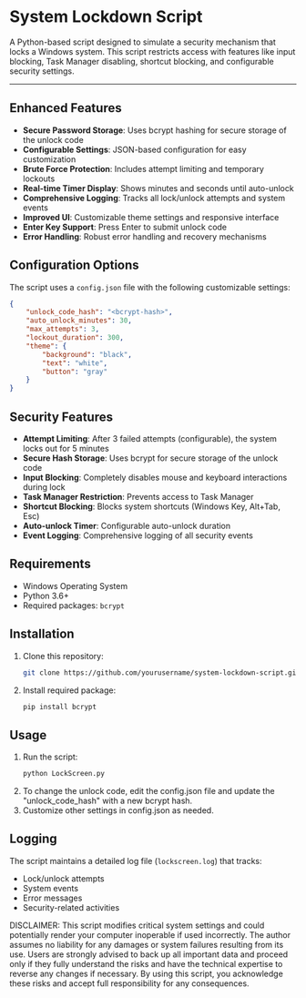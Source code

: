 # System Lockdown Script

A Python-based script designed to simulate a security mechanism that locks a Windows system. This script restricts access with features like input blocking, Task Manager disabling, shortcut blocking, and configurable security settings.

---

## **Enhanced Features**
- **Secure Password Storage**: Uses bcrypt hashing for secure storage of the unlock code
- **Configurable Settings**: JSON-based configuration for easy customization
- **Brute Force Protection**: Includes attempt limiting and temporary lockouts
- **Real-time Timer Display**: Shows minutes and seconds until auto-unlock
- **Comprehensive Logging**: Tracks all lock/unlock attempts and system events
- **Improved UI**: Customizable theme settings and responsive interface
- **Enter Key Support**: Press Enter to submit unlock code
- **Error Handling**: Robust error handling and recovery mechanisms

## **Configuration Options**
The script uses a `config.json` file with the following customizable settings:
```json
{
    "unlock_code_hash": "<bcrypt-hash>",
    "auto_unlock_minutes": 30,
    "max_attempts": 3,
    "lockout_duration": 300,
    "theme": {
        "background": "black",
        "text": "white",
        "button": "gray"
    }
}
```

## **Security Features**
- **Attempt Limiting**: After 3 failed attempts (configurable), the system locks out for 5 minutes
- **Secure Hash Storage**: Uses bcrypt for secure storage of the unlock code
- **Input Blocking**: Completely disables mouse and keyboard interactions during lock
- **Task Manager Restriction**: Prevents access to Task Manager
- **Shortcut Blocking**: Blocks system shortcuts (Windows Key, Alt+Tab, Esc)
- **Auto-unlock Timer**: Configurable auto-unlock duration
- **Event Logging**: Comprehensive logging of all security events

## **Requirements**
- Windows Operating System
- Python 3.6+
- Required packages: `bcrypt`

## **Installation**
1. Clone this repository:
   ```bash
   git clone https://github.com/yourusername/system-lockdown-script.git
   ```
2. Install required package:
   ```bash
   pip install bcrypt
   ```

## **Usage**
1. Run the script:
   ```bash
   python LockScreen.py
   ```
2. To change the unlock code, edit the config.json file and update the "unlock_code_hash" with a new bcrypt hash.
3. Customize other settings in config.json as needed.

## **Logging**
The script maintains a detailed log file (`lockscreen.log`) that tracks:
- Lock/unlock attempts
- System events
- Error messages
- Security-related activities

DISCLAIMER: This script modifies critical system settings and could potentially render your computer inoperable if used incorrectly. The author assumes no liability for any damages or system failures resulting from its use. Users are strongly advised to back up all important data and proceed only if they fully understand the risks and have the technical expertise to reverse any changes if necessary. By using this script, you acknowledge these risks and accept full responsibility for any consequences.


